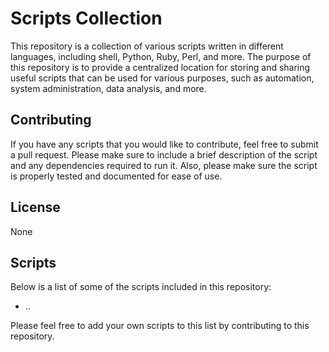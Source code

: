 
# Scripts Collection

This repository is a collection of various scripts written in different languages, including shell, Python, Ruby, Perl, and more. The purpose of this repository is to provide a centralized location for storing and sharing useful scripts that can be used for various purposes, such as automation, system administration, data analysis, and more.

## Contributing

If you have any scripts that you would like to contribute, feel free to submit a pull request. Please make sure to include a brief description of the script and any dependencies required to run it. Also, please make sure the script is properly tested and documented for ease of use.

## License

None

## Scripts

Below is a list of some of the scripts included in this repository:

- ..

Please feel free to add your own scripts to this list by contributing to this repository.
